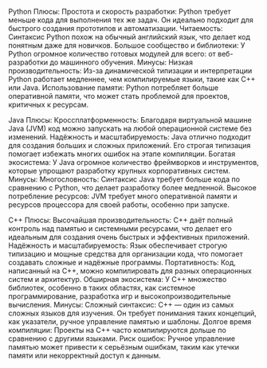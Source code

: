 Python
Плюсы:
Простота и скорость разработки: Python требует меньше кода для выполнения тех же задач. Он идеально подходит для быстрого создания прототипов и автоматизации.
Читаемость: Синтаксис Python похож на обычный английский язык, что делает код понятным даже для новичков.
Большое сообщество и библиотеки: У Python огромное количество готовых модулей для всего: от веб-разработки до машинного обучения.
Минусы:
Низкая производительность: Из-за динамической типизации и интерпретации Python работает медленнее, чем компилируемые языки, такие как C++ или Java.
Использование памяти: Python потребляет больше оперативной памяти, что может стать проблемой для проектов, критичных к ресурсам.

Java
Плюсы:
Кроссплатформенность: Благодаря виртуальной машине Java (JVM) код можно запускать на любой операционной системе без изменений.
Надёжность и масштабируемость: Java отлично подходит для создания больших и сложных приложений. Его строгая типизация помогает избежать многих ошибок на этапе компиляции.
Богатая экосистема: У Java огромное количество фреймворков и инструментов, которые упрощают разработку крупных корпоративных систем.
Минусы:
Многословность: Синтаксис Java требует больше кода по сравнению с Python, что делает разработку более медленной.
Высокое потребление ресурсов: JVM требует много оперативной памяти и ресурсов процессора для своей работы, особенно при запуске.

C++
Плюсы:
Высочайшая производительность: C++ даёт полный контроль над памятью и системными ресурсами, что делает его идеальным для создания очень быстрых и эффективных приложений.
Надёжность и масштабируемость: Язык обеспечивает строгую типизацию и мощные средства для организации кода, что помогает создавать сложные и надёжные программы.
Портативность: Код, написанный на C++, можно компилировать для разных операционных систем и архитектур.
Обширная экосистема: У C++ множество библиотек, особенно в таких областях, как системное программирование, разработка игр и высокопроизводительные вычисления.
Минусы:
Сложный синтаксис: C++ — один из самых сложных языков для изучения. Он требует понимания таких концепций, как указатели, ручное управление памятью и шаблоны.
Долгое время компиляции: Проекты на C++ часто компилируются дольше по сравнению с другими языками.
Риск ошибок: Ручное управление памятью может привести к серьёзным ошибкам, таким как утечки памяти или некорректный доступ к данным.
